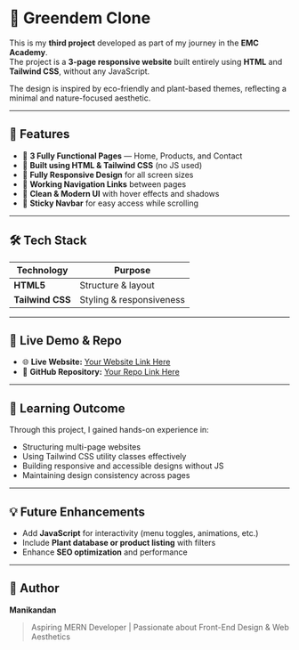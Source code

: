 # 🌿 Greendem Clone

This is my **third project** developed as part of my journey in the **EMC Academy**.  
The project is a **3-page responsive website** built entirely using **HTML** and **Tailwind CSS**, without any JavaScript.  

The design is inspired by eco-friendly and plant-based themes, reflecting a minimal and nature-focused aesthetic.

---

## 🚀 Features

- 🌱 **3 Fully Functional Pages** — Home, Products, and Contact  
- 💚 **Built using HTML & Tailwind CSS** (no JS used)  
- 📱 **Fully Responsive Design** for all screen sizes  
- 🧭 **Working Navigation Links** between pages  
- 🎨 **Clean & Modern UI** with hover effects and shadows  
- 📌 **Sticky Navbar** for easy access while scrolling

---

## 🛠️ Tech Stack

| Technology | Purpose |
|------------|---------|
| **HTML5** | Structure & layout |
| **Tailwind CSS** | Styling & responsiveness |

---

## 🔗 Live Demo & Repo

- 🌐 **Live Website:** [Your Website Link Here](https://jacksparrow7-coder.github.io/greendem-emc/)  
- 💾 **GitHub Repository:** [Your Repo Link Here](https://github.com/Jacksparrow7-coder/greendem-emc.git)

---

## 🎯 Learning Outcome

Through this project, I gained hands-on experience in:  
- Structuring multi-page websites  
- Using Tailwind CSS utility classes effectively  
- Building responsive and accessible designs without JS  
- Maintaining design consistency across pages

---

## 💡 Future Enhancements

- Add **JavaScript** for interactivity (menu toggles, animations, etc.)  
- Include **Plant database or product listing** with filters  
- Enhance **SEO optimization** and performance

---

## 🧠 Author

**Manikandan**  
> Aspiring MERN Developer | Passionate about Front-End Design & Web Aesthetics
